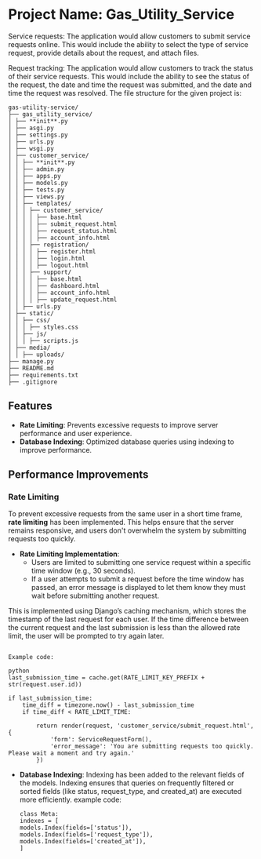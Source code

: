 # Project Name: Gas_Utility_Service

Service requests: The application would allow customers to submit service requests online.
This would include the ability to select the type of service request, provide details about the
request, and attach files.

Request tracking: The application would allow customers to track the status of their service
requests. This would include the ability to see the status of the request, the date and time
the request was submitted, and the date and time the request was resolved.
The file structure for the given project is:
```
gas-utility-service/
├── gas_utility_service/
│ ├── **init**.py
│ ├── asgi.py
│ ├── settings.py
│ ├── urls.py
│ ├── wsgi.py
│ ├── customer_service/
│ │ ├── **init**.py
│ │ ├── admin.py
│ │ ├── apps.py
│ │ ├── models.py
│ │ ├── tests.py
│ │ ├── views.py
│ │ ├── templates/
│ │ │ ├── customer_service/
│ │ │ │ ├── base.html
│ │ │ │ ├── submit_request.html
│ │ │ │ ├── request_status.html
│ │ │ │ ├── account_info.html
│ │ │ ├── registration/
│ │ │ │ ├── register.html
│ │ │ │ ├── login.html
│ │ │ │ ├── logout.html
│ │ │ ├── support/
│ │ │ │ ├── base.html
│ │ │ │ ├── dashboard.html
│ │ │ │ ├── account_info.html
│ │ │ │ ├── update_request.html
│ │ ├── urls.py
│ ├── static/
│ │ ├── css/
│ │ │ ├── styles.css
│ │ ├── js/
│ │ │ ├── scripts.js
│ ├── media/
│ │ ├── uploads/
├── manage.py
├── README.md
├── requirements.txt
├── .gitignore
```
## Features

- **Rate Limiting**: Prevents excessive requests to improve server performance and user experience.
- **Database Indexing**: Optimized database queries using indexing to improve performance.

## Performance Improvements

### Rate Limiting

To prevent excessive requests from the same user in a short time frame, **rate limiting** has been implemented. This helps ensure that the server remains responsive, and users don't overwhelm the system by submitting requests too quickly.

- **Rate Limiting Implementation**:
  - Users are limited to submitting one service request within a specific time window (e.g., 30 seconds).
  - If a user attempts to submit a request before the time window has passed, an error message is displayed to let them know they must wait before submitting another request.

This is implemented using Django’s caching mechanism, which stores the timestamp of the last request for each user. If the time difference between the current request and the last submission is less than the allowed rate limit, the user will be prompted to try again later.
```

Example code:

python
last_submission_time = cache.get(RATE_LIMIT_KEY_PREFIX + str(request.user.id))

if last_submission_time:
    time_diff = timezone.now() - last_submission_time
    if time_diff < RATE_LIMIT_TIME:

        return render(request, 'customer_service/submit_request.html', {
            'form': ServiceRequestForm(),
            'error_message': 'You are submitting requests too quickly. Please wait a moment and try again.'
        })
```

- **Database Indexing**:
  Indexing has been added to the relevant fields of the models. Indexing ensures that queries on frequently filtered or sorted fields (like status, request_type, and created_at) are executed more efficiently.
  example code:
  ```
  class Meta:
  indexes = [
  models.Index(fields=['status']),
  models.Index(fields=['request_type']),
  models.Index(fields=['created_at']),
  ]
  ```
